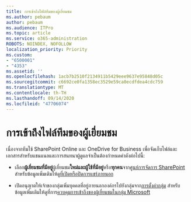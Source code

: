 ```yaml
---
title: การเข้าถึงไฟล์ทีมของผู้เยี่ยมชม
ms.author: pebaum
author: pebaum
ms.audience: ITPro
ms.topic: article
ms.service: o365-administration
ROBOTS: NOINDEX, NOFOLLOW
localization_priority: Priority
ms.custom:
- "6500001"
- "4353"
ms.assetid: ''
ms.openlocfilehash: 1acb7b2510f2134911b5429eee9637e95848d05c
ms.sourcegitcommit: c6692ce0fa1358ec3529e59ca0ecdfdea4cdc759
ms.translationtype: MT
ms.contentlocale: th-TH
ms.lasthandoff: 09/14/2020
ms.locfileid: "47706074"
---
```

# <a name="guest-access-to-teams-files"></a>การเข้าถึงไฟล์ทีมของผู้เยี่ยมชม

เนื่องจากทีมใช้ SharePoint Online และ OneDrive for Business เพื่อจัดเก็บไฟล์และเอกสารสำหรับแชนแนลและการสนทนาผู้ดูแลจำเป็นต้องกำหนดค่าดังต่อไปนี้:

- เลือก**ผู้เยี่ยมชมที่มีอยู่**ผู้เยี่ยมชม**ใหม่และผู้ใช้ที่มีอยู่**หรือ**ทุกคน**จาก[ศูนย์การจัดการ SharePoint](https://admin.microsoft.com/sharepoint?page=sharing&modern=true) สำหรับข้อมูลเพิ่มเติมให้ดู[ที่เปิดหรือปิดการแชร์ภายนอก](https://docs.microsoft.com/sharepoint/turn-external-sharing-on-or-off)

- เปิดอนุญาตให้เจ้าของกลุ่มเพิ่มบุคคลที่อยู่ภายนอกองค์กรไปยังกลุ่มจาก[การตั้งค่ากลุ่ม](https://admin.microsoft.com/Adminportal/Home?source=applauncher#/SettingsMultiPivot/:/Settings/L1/O365Groups) สำหรับข้อมูลเพิ่มเติมให้ดูที่การ[ควบคุมการเข้าถึงของผู้เยี่ยมชมในกลุ่ม Microsoft](https://docs.microsoft.com/microsoftteams/teams-dependencies#control-guest-access-in-office-365-groups)
